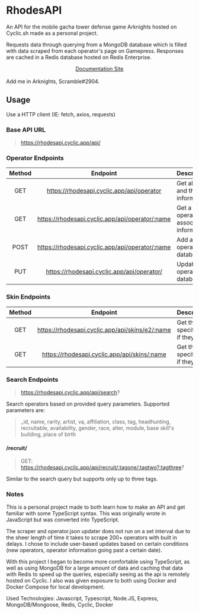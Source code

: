 # RhodesAPI

An API for the mobile gacha tower defense game Arknights hosted on Cyclic.sh made as a personal project.

Requests data through querying from a MongoDB database which is filled with data scraped from each operator's page on Gamepress. Responses are cached in a Redis database hosted on Redis Enterprise.

<div align="center">
<a href="https://rhodesapi.vercel.app/">Documentation Site</a>
</div>
<br>
Add me in Arknights, Scramble#2904.

## Usage
Use a HTTP client (IE: fetch, axios, requests)

### Base API URL
>https://rhodesapi.cyclic.app/api/

### Operator Endpoints
| Method  | Endpoint                                                  | Description/Sample                                            |
|:-----:|:--------------------------------------------------------:|:---------------------------------------------------------------- |
| GET   | https://rhodesapi.cyclic.app/api/operator      | Get all operators and their associated information.              |
| GET   | https://rhodesapi.cyclic.app/api/operator/:name| Get a singular operator and their associated information.        |
| POST  | https://rhodesapi.cyclic.app/api/operator/:name| Add a specified operator to the database.
| PUT   | https://rhodesapi.cyclic.app/api/operator/     | Update a speciifed operator to the database.             |

### Skin Endpoints
| Method  | Endpoint                                                  | Description/Sample                                            |
|:-----:|:--------------------------------------------------------:|:---------------------------------------------------------------- |
| GET   | https://rhodesapi.cyclic.app/api/skins/e2/:name| Get the e2 art of the specified operator, if they have one.      |
| GET   | https://rhodesapi.cyclic.app/api/skins/:name| Get the skins of the specified operator, if they have skins.        |

### Search Endpoints
>https://rhodesapi.cyclic.app/api/search?

Search operators based on provided query parameters. Supported parameters are:
>_id, name, rarity, artist, va, affiliation, class, tag, headhunting, recruitable, availability, gender, race, alter, module, base skill's building, place of birth

#### /recruit/
>GET: https://rhodesapi.cyclic.app/api/recruit/:tagone/:tagtwo?:tagthree?

Similar to the search query but supports only up to three tags.

### Notes
This is a personal project made to both learn how to make an API and get familiar with some TypeScript syntax. This was originally wrote in JavaScript but was converted into TypeScript.

The scraper and operator.json updater does not run on a set interval due to the sheer length of time it takes to scrape 200+ operators with built in delays. I chose to include user-based updates based on certain conditions (new operators, operator information going past a certain date).

With this project I began to become more comfortable using TypeScript, as well as using MongoDB for a large amount of data and caching that data with Redis to speed up the queries, especially seeing as the api is remotely hosted on Cyclic. I also was given exposure to both using Docker and Docker Compose for local development.

Used Technologies: Javascript, Typescript, Node.JS, Express, MongoDB/Mongoose, Redis, Cyclic, Docker

